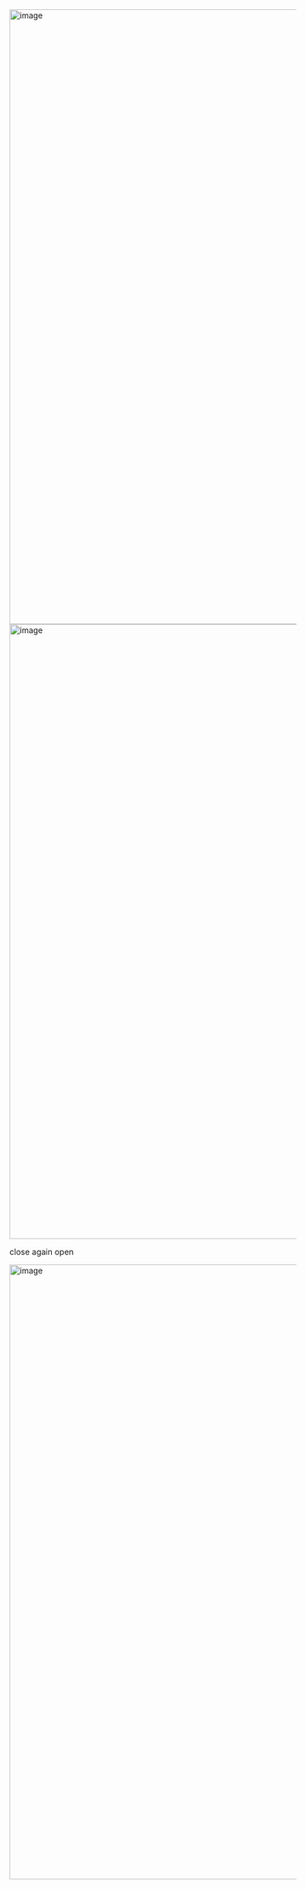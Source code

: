 <img width="1920" height="1080" alt="image" src="https://github.com/user-attachments/assets/4b9d3882-74dd-445d-83e4-04a6e75da42d" />
<img width="1920" height="1080" alt="image" src="https://github.com/user-attachments/assets/8b799be3-00df-4268-bb7e-c22e6a197aef" />

close
again open



<img width="1920" height="1080" alt="image" src="https://github.com/user-attachments/assets/735f78f2-424c-4e1e-9b3a-302e551926aa" />
